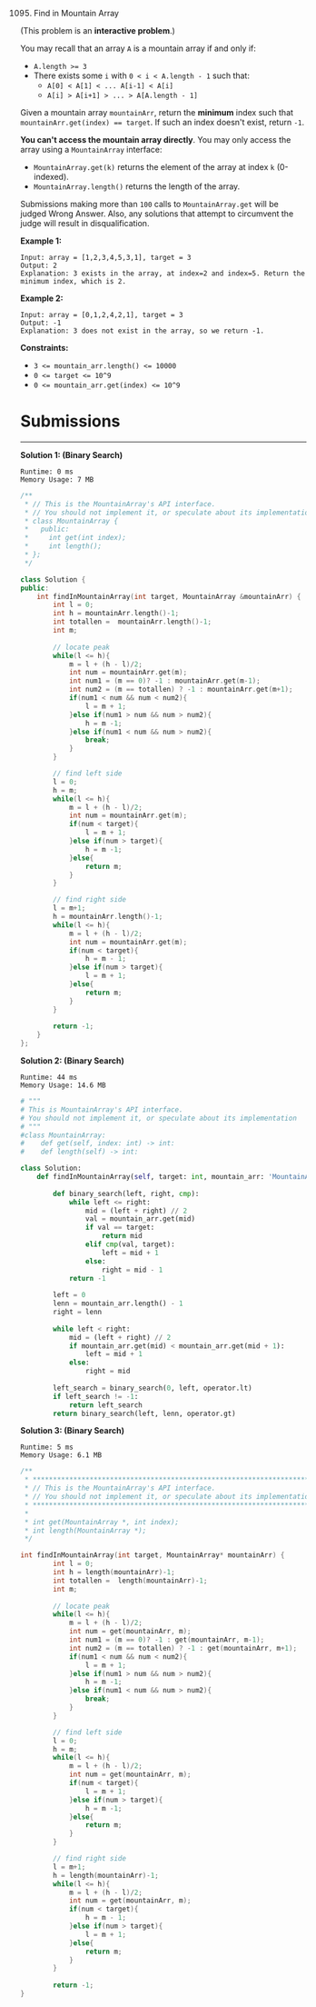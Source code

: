 1095. Find in Mountain Array

(This problem is an **interactive problem**.)

You may recall that an array `A` is a mountain array if and only if:

* `A.length >= 3`
* There exists some `i` with `0 < i < A.length - 1` such that:
    * `A[0] < A[1] < ... A[i-1] < A[i]`
    * `A[i] > A[i+1] > ... > A[A.length - 1]`

Given a mountain array `mountainArr`, return the **minimum** index such that `mountainArr.get(index) == target`.  If such an index doesn't exist, return `-1`.

**You can't access the mountain array directly**.  You may only access the array using a `MountainArray` interface:

* `MountainArray.get(k)` returns the element of the array at index `k` (0-indexed).
* `MountainArray.length()` returns the length of the array.

Submissions making more than `100` calls to `MountainArray.get` will be judged Wrong Answer.  Also, any solutions that attempt to circumvent the judge will result in disqualification.

 

**Example 1:**
```
Input: array = [1,2,3,4,5,3,1], target = 3
Output: 2
Explanation: 3 exists in the array, at index=2 and index=5. Return the minimum index, which is 2.
```

**Example 2:**
```
Input: array = [0,1,2,4,2,1], target = 3
Output: -1
Explanation: 3 does not exist in the array, so we return -1.
```

**Constraints:**

* `3 <= mountain_arr.length() <= 10000`
* `0 <= target <= 10^9`
* `0 <= mountain_arr.get(index) <= 10^9`

# Submissions
---
**Solution 1: (Binary Search)**
```
Runtime: 0 ms
Memory Usage: 7 MB
```
```c++
/**
 * // This is the MountainArray's API interface.
 * // You should not implement it, or speculate about its implementation
 * class MountainArray {
 *   public:
 *     int get(int index);
 *     int length();
 * };
 */

class Solution {
public:
    int findInMountainArray(int target, MountainArray &mountainArr) {
        int l = 0;
        int h = mountainArr.length()-1;
        int totallen =  mountainArr.length()-1;
        int m;
        
        // locate peak
        while(l <= h){
            m = l + (h - l)/2;
            int num = mountainArr.get(m);
            int num1 = (m == 0)? -1 : mountainArr.get(m-1);
            int num2 = (m == totallen) ? -1 : mountainArr.get(m+1);
            if(num1 < num && num < num2){
                l = m + 1;
            }else if(num1 > num && num > num2){
                h = m -1;
            }else if(num1 < num && num > num2){
                break;
            }
        }

        // find left side
        l = 0;
        h = m;
        while(l <= h){
            m = l + (h - l)/2;
            int num = mountainArr.get(m);
            if(num < target){
                l = m + 1;
            }else if(num > target){
                h = m -1;
            }else{
                return m;
            }
        }

        // find right side
        l = m+1; 
        h = mountainArr.length()-1;
        while(l <= h){
            m = l + (h - l)/2;
            int num = mountainArr.get(m);
            if(num < target){
                h = m - 1;
            }else if(num > target){
                l = m + 1;
            }else{
                return m;
            }
        }
        
        return -1;
    }
};
```

**Solution 2: (Binary Search)**
```
Runtime: 44 ms
Memory Usage: 14.6 MB
```
```python
# """
# This is MountainArray's API interface.
# You should not implement it, or speculate about its implementation
# """
#class MountainArray:
#    def get(self, index: int) -> int:
#    def length(self) -> int:

class Solution:
    def findInMountainArray(self, target: int, mountain_arr: 'MountainArray') -> int:
        
        def binary_search(left, right, cmp):            
            while left <= right:
                mid = (left + right) // 2                
                val = mountain_arr.get(mid)
                if val == target:
                    return mid
                elif cmp(val, target):
                    left = mid + 1                    
                else:
                    right = mid - 1
            return -1
        
        left = 0
        lenn = mountain_arr.length() - 1
        right = lenn
        
        while left < right:
            mid = (left + right) // 2
            if mountain_arr.get(mid) < mountain_arr.get(mid + 1):
                left = mid + 1
            else:
                right = mid
        
        left_search = binary_search(0, left, operator.lt)
        if left_search != -1:
            return left_search
        return binary_search(left, lenn, operator.gt) 
```

**Solution 3: (Binary Search)**
```
Runtime: 5 ms
Memory Usage: 6.1 MB
```
```c
/**
 * *********************************************************************
 * // This is the MountainArray's API interface.
 * // You should not implement it, or speculate about its implementation
 * *********************************************************************
 *
 * int get(MountainArray *, int index);
 * int length(MountainArray *);
 */

int findInMountainArray(int target, MountainArray* mountainArr) {
        int l = 0;
        int h = length(mountainArr)-1;
        int totallen =  length(mountainArr)-1;
        int m;
        
        // locate peak
        while(l <= h){
            m = l + (h - l)/2;
            int num = get(mountainArr, m);
            int num1 = (m == 0)? -1 : get(mountainArr, m-1);
            int num2 = (m == totallen) ? -1 : get(mountainArr, m+1);
            if(num1 < num && num < num2){
                l = m + 1;
            }else if(num1 > num && num > num2){
                h = m -1;
            }else if(num1 < num && num > num2){
                break;
            }
        }

        // find left side
        l = 0;
        h = m;
        while(l <= h){
            m = l + (h - l)/2;
            int num = get(mountainArr, m);
            if(num < target){
                l = m + 1;
            }else if(num > target){
                h = m -1;
            }else{
                return m;
            }
        }

        // find right side
        l = m+1; 
        h = length(mountainArr)-1;
        while(l <= h){
            m = l + (h - l)/2;
            int num = get(mountainArr, m);
            if(num < target){
                h = m - 1;
            }else if(num > target){
                l = m + 1;
            }else{
                return m;
            }
        }
        
        return -1;
}
```
